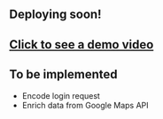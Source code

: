 <h2>Deploying soon!</h2>
<h2><a href="https://www.youtube.com/watch?v=KkoNzc4Cf90">Click to see a demo video</a></h2>
<h2>To be implemented</h2>

- Encode login request
- Enrich data from Google Maps API